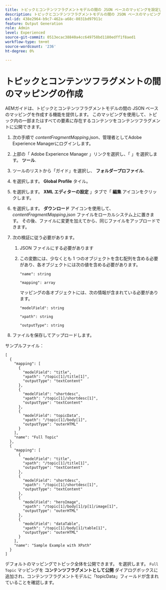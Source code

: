 ```yaml
---
title: トピックとコンテンツフラグメントモデルの間の JSON ベースのマッピングを設定します。
description: トピックとコンテンツフラグメントモデルの間の JSON ベースのマッピングを設定する方法を説明します。
exl-id: 438e2964-b9c7-462a-a68c-8031bd97911c
feature: Output Generation
role: Admin
level: Experienced
source-git-commit: 0513ecac38840a4cc649758bd1180edff1f8aed1
workflow-type: tm+mt
source-wordcount: '236'
ht-degree: 0%

---
```


# トピックとコンテンツフラグメントの間のマッピングの作成

AEMガイドは、トピックとコンテンツフラグメントモデルの間の JSON ベースのマッピングを作成する機能を提供します。 このマッピングを使用して、トピック内の一部またはすべての要素に存在するコンテンツをコンテンツフラグメントに公開できます。

1. 次の手順で *contentFragmentMapping.json*、管理者としてAdobe Experience Managerにログインします。
1. 上部の「 Adobe Experience Manager 」リンクを選択し、「 」を選択します。 **ツール**.
1. ツールのリストから「ガイド」を選択し、 **フォルダープロファイル**.
1. を選択します。 **Global Profile** タイル。
1. を選択します。 **XML エディターの設定** 」タブで「 **編集** アイコンをクリックします。
1. を選択します。 **ダウンロード** アイコンを使用して、 *contentFragmentMapping.json*  ファイルをローカルシステム上に置きます。 その後、ファイルに変更を加えてから、同じファイルをアップロードできます。

1. 次の検証に従う必要があります。

   1. JSON ファイルにする必要があります
   2. この変数には、少なくとも 1 つのオブジェクトを含む配列を含める必要があり、各オブジェクトには次の値を含める必要があります。


      `"name": string `

      `"mapping": array`

      マッピングの各オブジェクトには、次の情報が含まれている必要があります。

      `"modelField": string`

      `"xpath": string`

      `"outputType": string`
1. ファイルを保存してアップロードします。

サンプルファイル：

```
[
  {
    "mapping": [
      {
        "modelField": "title",
        "xpath": "/topic[1]/title[1]",
        "outputType": "textContent"
      },
      {
        "modelField": "shortdesc",
        "xpath": "/topic[1]/shortdesc[1]",
        "outputType": "textContent"
      },
      {
        "modelField": "topicData",
        "xpath": "/topic[1]/body[1]",
        "outputType": "outerHTML"
      }
    ],
    "name": "Full Topic"
  },
  {
    "mapping": [
      {
        "modelField": "title",
        "xpath": "/topic[1]/title[1]",
        "outputType": "textContent"
      },
      {
        "modelField": "shortdesc",
        "xpath": "/topic[1]/shortdesc[1]",
        "outputType": "textContent"
      },
      {
        "modelField": "heroImage",
        "xpath": "/topic[1]/body[1]/p[1]/image[1]",
        "outputType": "outerHTML"
      },
      {
        "modelField": "dataTable",
        "xpath": "/topic[1]/body[1]/table[1]",
        "outputType": "outerHTML"
      }
    ],
    "name": "Sample Example with XPath"
  }
]
```

デフォルトのマッピングでトピック全体を公開できます。 を選択します。 `Full Topic` マッピングを **コンテンツフラグメントとして公開** ダイアログボックスに追加され、コンテンツフラグメントモデルに「topicData」フィールドが含まれていることを確認します。
